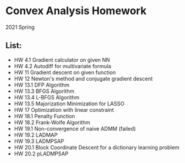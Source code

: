 # Convex Analysis Homework
 2021 Spring

## List:
- HW 4.1 Gradient calculator on given NN
- HW 4.2 Autodiff for multivariate formula
- HW 11 Gradient descent on given function
- HW 12 Newton's method and conjugate gradient descent
- HW 13.1 DFP Algorithm
- HW 13.3 BFGS Algorithm
- HW 13.4 L-BFGS Algorithm
- HW 13.5 Majorization Minimization for LASSO
- HW 17 Optimization with linear constraint
- HW 18.1 Penalty Function
- HW 18.2 Frank-Wolfe Algorithm
- HW 19.1 Non-convergence of naive ADMM (failed)
- HW 19.2 LADMAP
- HW 19.3 LADMPSAP
- HW 20.1 Block Coordinate Descent for a dictionary learning problem
- HW 20.2 pLADMPSAP

